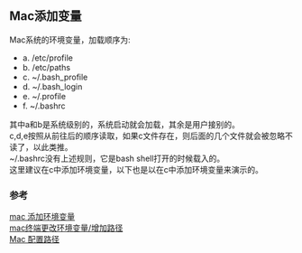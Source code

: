 ## Mac添加变量

Mac系统的环境变量，加载顺序为:  
- a. /etc/profile  
- b. /etc/paths  
- c. ~/.bash_profile  
- d. ~/.bash_login  
- e. ~/.profile  
- f. ~/.bashrc   

其中a和b是系统级别的，系统启动就会加载，其余是用户接别的。  
c,d,e按照从前往后的顺序读取，如果c文件存在，则后面的几个文件就会被忽略不读了，以此类推。  
~/.bashrc没有上述规则，它是bash shell打开的时候载入的。  
这里建议在c中添加环境变量，以下也是以在c中添加环境变量来演示的。  


### 参考
[mac 添加环境变量](https://blog.csdn.net/HandsomeFuHS/article/details/79687381)  
[mac终端更改环境变量/增加路径](https://blog.csdn.net/elffa/article/details/79532483)  
[Mac 配置路径](https://www.jianshu.com/p/5b83fc520173)  

